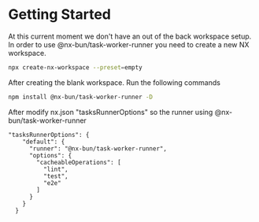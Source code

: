 # Getting Started

At this current moment we don't have an out of the back workspace setup. In order to use @nx-bun/task-worker-runner you need to create a new NX workspace.

```bash
npx create-nx-workspace --preset=empty
```

After creating the blank workspace. Run the following commands

```bash
npm install @nx-bun/task-worker-runner -D
```

After modify nx.json "tasksRunnerOptions" so the runner using @nx-bun/task-worker-runner

```
"tasksRunnerOptions": {
    "default": {
      "runner": "@nx-bun/task-worker-runner",
      "options": {
        "cacheableOperations": [
          "lint",
          "test",
          "e2e"
        ]
      }
    }
  }
```
